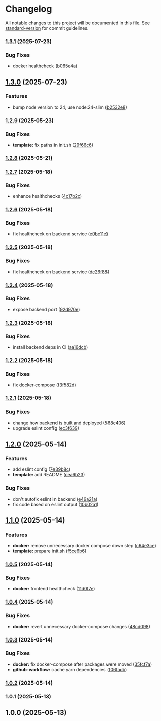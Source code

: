 # Changelog

All notable changes to this project will be documented in this file. See [standard-version](https://github.com/conventional-changelog/standard-version) for commit guidelines.

### [1.3.1](https://github.com/burtek/dtrw-app-helloworld/compare/v1.3.0...v1.3.1) (2025-07-23)


### Bug Fixes

* docker healthcheck ([b065e4a](https://github.com/burtek/dtrw-app-helloworld/commit/b065e4a0d4cdbfccf304aa677c107d8a7b2870ee))

## [1.3.0](https://github.com/burtek/dtrw-app-helloworld/compare/v1.2.9...v1.3.0) (2025-07-23)


### Features

* bump node version to 24, use node:24-slim ([b2532e8](https://github.com/burtek/dtrw-app-helloworld/commit/b2532e8ea3d34df8d9e312742aac42e2b1b4db54))

### [1.2.9](https://github.com/burtek/dtrw-app-helloworld/compare/v1.2.8...v1.2.9) (2025-05-23)


### Bug Fixes

* **template:** fix paths in init.sh ([29f66c6](https://github.com/burtek/dtrw-app-helloworld/commit/29f66c63d62fc766dad5cb59ade23af96579dc12))

### [1.2.8](https://github.com/burtek/dtrw-app-helloworld/compare/v1.2.7...v1.2.8) (2025-05-21)

### [1.2.7](https://github.com/burtek/dtrw-app-helloworld/compare/v1.2.6...v1.2.7) (2025-05-18)


### Bug Fixes

* enhance healthchecks ([4c17b2c](https://github.com/burtek/dtrw-app-helloworld/commit/4c17b2c1edce388c539d313c64369cecae7432c0))

### [1.2.6](https://github.com/burtek/dtrw-app-helloworld/compare/v1.2.5...v1.2.6) (2025-05-18)


### Bug Fixes

* fix healthcheck on backend service ([e0bc11e](https://github.com/burtek/dtrw-app-helloworld/commit/e0bc11e521ff1b3cbaca772933054057d3923a8d))

### [1.2.5](https://github.com/burtek/dtrw-app-helloworld/compare/v1.2.4...v1.2.5) (2025-05-18)


### Bug Fixes

* fix healthcheck on backend service ([dc26f88](https://github.com/burtek/dtrw-app-helloworld/commit/dc26f88cb7fa9e0e0673bcb03c3cda95ff795d7e))

### [1.2.4](https://github.com/burtek/dtrw-app-helloworld/compare/v1.2.3...v1.2.4) (2025-05-18)


### Bug Fixes

* expose backend port ([92d970e](https://github.com/burtek/dtrw-app-helloworld/commit/92d970e4b8d67ee2efa5941ed19524b8547ecfe5))

### [1.2.3](https://github.com/burtek/dtrw-app-helloworld/compare/v1.2.2...v1.2.3) (2025-05-18)


### Bug Fixes

*  install backend deps in CI ([aa16dcb](https://github.com/burtek/dtrw-app-helloworld/commit/aa16dcbd8bb519f82e82bd3af9c1e649dee818fa))

### [1.2.2](https://github.com/burtek/dtrw-app-helloworld/compare/v1.2.1...v1.2.2) (2025-05-18)


### Bug Fixes

* fix docker-compose ([f3f582d](https://github.com/burtek/dtrw-app-helloworld/commit/f3f582d417f0e7e94490fa02ed3b74871a352680))

### [1.2.1](https://github.com/burtek/dtrw-app-helloworld/compare/v1.2.0...v1.2.1) (2025-05-18)


### Bug Fixes

* change how backend is built and deployed ([568c406](https://github.com/burtek/dtrw-app-helloworld/commit/568c4064674e9f67b66809a14951397eb691930e))
* upgrade eslint config ([ec3f639](https://github.com/burtek/dtrw-app-helloworld/commit/ec3f6393e26e93148a3e429b1973cca90896fe27))

## [1.2.0](https://github.com/burtek/dtrw-app-helloworld/compare/v1.1.0...v1.2.0) (2025-05-14)


### Features

* add eslint config ([7e39b8c](https://github.com/burtek/dtrw-app-helloworld/commit/7e39b8c4fcdda50d5580c9d669d8f228dc62fd74))
* **template:** add README ([cea6b23](https://github.com/burtek/dtrw-app-helloworld/commit/cea6b231aa1134ceff69876eb0bc11afb37e4e17))


### Bug Fixes

* don't autofix eslint in backend ([e49a21a](https://github.com/burtek/dtrw-app-helloworld/commit/e49a21abd5f3aee5946fb24fc873ca3834bd9dc6))
* fix code based on eslint output ([10b02a1](https://github.com/burtek/dtrw-app-helloworld/commit/10b02a14273ce3e29d489e5e94eba629e55b58b9))

## [1.1.0](https://github.com/burtek/dtrw-app-helloworld/compare/v1.0.5...v1.1.0) (2025-05-14)


### Features

* **docker:** remove unnecessary docker compose down step ([c64e3ce](https://github.com/burtek/dtrw-app-helloworld/commit/c64e3ceafc14ce613df015da752b13a51a981da0))
* **template:** prepare init.sh ([f5ce6b6](https://github.com/burtek/dtrw-app-helloworld/commit/f5ce6b638e26ad78728894e4895b642942741d8a))

### [1.0.5](https://github.com/burtek/dtrw-app-helloworld/compare/v1.0.4...v1.0.5) (2025-05-14)


### Bug Fixes

* **docker:** frontend healthcheck ([11d0f7e](https://github.com/burtek/dtrw-app-helloworld/commit/11d0f7e946c2c3a5ec43e921f23282e37288a552))

### [1.0.4](https://github.com/burtek/dtrw-app-helloworld/compare/v1.0.3...v1.0.4) (2025-05-14)


### Bug Fixes

* **docker:** revert unnecessary docker-compose changes ([48cd098](https://github.com/burtek/dtrw-app-helloworld/commit/48cd098c51bd2ecb4589e30b85a52a8c1efcc2ef))

### [1.0.3](https://github.com/burtek/dtrw-app-helloworld/compare/v1.0.2...v1.0.3) (2025-05-14)


### Bug Fixes

* **docker:** fix docker-compose after packages were moved ([35fcf7a](https://github.com/burtek/dtrw-app-helloworld/commit/35fcf7ab6444d9edea60c07fa7ca9e9bc15af1e9))
* **github-workflow:** cache yarn dependencies ([f06fadb](https://github.com/burtek/dtrw-app-helloworld/commit/f06fadb26a393efffe8bf665248ad8e7c7ce882c))

### [1.0.2](https://github.com/burtek/dtrw-app-helloworld/compare/v1.0.1...v1.0.2) (2025-05-14)

### 1.0.1 (2025-05-13)

## 1.0.0 (2025-05-13)
